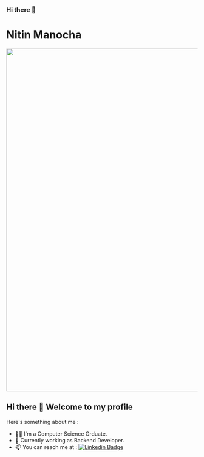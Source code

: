 ### Hi there 👋

<!--
**nitinmanocha/nitinmanocha** is a ✨ _special_ ✨ repository because its `README.md` (this file) appears on your GitHub profile.

Here are some ideas to get you started:

- 🔭 I’m currently working on ...
- 🌱 I’m currently learning ...
- 👯 I’m looking to collaborate on ...
- 🤔 I’m looking for help with ...
- 💬 Ask me about ...
- 📫 How to reach me: ...
- 😄 Pronouns: ...
- ⚡ Fun fact: ...
-->
# Nitin Manocha 
<img src="https://i.gifer.com/5eKX.gif" width="900">

## Hi there 👋  Welcome to my profile

Here's something about me :

- 💁‍♀️ I'm a Computer Science Grduate.
- 📖 Currently working as Backend Developer. 
- 📫 You can reach me at : [![Linkedin Badge](https://img.shields.io/badge/-LinkedIn-blue?style=flat-square&logo=Linkedin&logoColor=white&link=https://www.linkedin.com/in/anushka-yadav/)](https://www.linkedin.com/in/nitin-manocha-645575147/)

